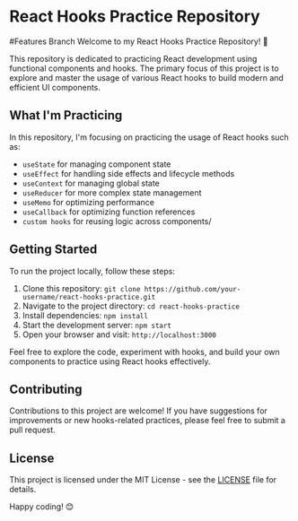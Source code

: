 # React Hooks Practice Repository
#Features Branch 
Welcome to my React Hooks Practice Repository! 🚀

This repository is dedicated to practicing React development using functional components and hooks. The primary focus of this project is to explore and master the usage of various React hooks to build modern and efficient UI components.

## What I'm Practicing

In this repository, I'm focusing on practicing the usage of React hooks such as:

- `useState` for managing component state
- `useEffect` for handling side effects and lifecycle methods
- `useContext` for managing global state
- `useReducer` for more complex state management
- `useMemo` for optimizing performance
- `useCallback` for optimizing function references
- `custom hooks` for reusing logic across components/

## Getting Started

To run the project locally, follow these steps:

1. Clone this repository: `git clone https://github.com/your-username/react-hooks-practice.git`
2. Navigate to the project directory: `cd react-hooks-practice`
3. Install dependencies: `npm install`
4. Start the development server: `npm start`
5. Open your browser and visit: `http://localhost:3000`

Feel free to explore the code, experiment with hooks, and build your own components to practice using React hooks effectively.

## Contributing

Contributions to this project are welcome! If you have suggestions for improvements or new hooks-related practices, please feel free to submit a pull request.

## License

This project is licensed under the MIT License - see the [LICENSE](LICENSE) file for details.

Happy coding! 😊
